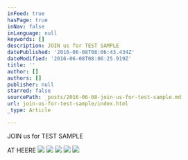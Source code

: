 ```yaml
---
inFeed: true
hasPage: true
inNav: false
inLanguage: null
keywords: []
description: JOIN us for TEST SAMPLE
datePublished: '2016-06-08T08:06:43.434Z'
dateModified: '2016-06-08T08:06:25.919Z'
title: ''
author: []
authors: []
publisher: null
starred: false
sourcePath: _posts/2016-06-08-join-us-for-test-sample.md
url: join-us-for-test-sample/index.html
_type: Article

---
```

JOIN us for TEST SAMPLE

AT HEERE
![](https://the-grid-user-content.s3-us-west-2.amazonaws.com/cc684131-b957-46bb-ae03-d9e2071bb5e7.jpg)
![](https://the-grid-user-content.s3-us-west-2.amazonaws.com/2713fd5b-bde6-4369-9e1d-901e42263041.jpg)
![](https://the-grid-user-content.s3-us-west-2.amazonaws.com/795efe6d-6d14-4da0-b218-495326cae07d.jpg)
![](https://the-grid-user-content.s3-us-west-2.amazonaws.com/3cc41fff-c55b-45cf-8853-cd473915098e.jpg)
![](https://the-grid-user-content.s3-us-west-2.amazonaws.com/ac3b0b69-4052-4337-b800-64fa39665eb3.jpg)